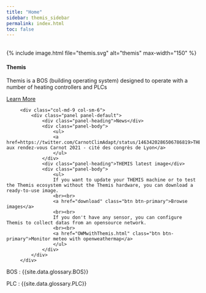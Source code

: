 ```yaml
---
title: "Home"
sidebar: themis_sidebar
permalink: index.html
toc: false
---
```

<br>
<div class="row">
         <div class="col-lg-12">
         </div>
         <div class="col-md-3 col-sm-6">
             <div class="panel panel-default text-center">
                 <div class="panel-heading">
                     {% include image.html file="themis.svg" alt="themis" max-width="150" %}
                 </div>                 
                 <div class="panel-body">
                     <h4>Themis</h4>
                     <p>Themis is a BOS (building operating system) designed to operate with a number of heating controllers and PLCs</p>
                     <a href="Themis_overview.html" class="btn btn-primary">Learn More</a>
                 </div>
             </div>
         </div>
         
         
         
         <div class="col-md-9 col-sm-6">
             <div class="panel panel-default">
                 <div class="panel-heading">News</div>
                 <div class="panel-body">
                     <ul>
                     <a href=https://twitter.com/CarnotClimAdapt/status/1463420286506786819>THEMIS aux rendez-vous Carnot 2021 - cité des congrès de Lyon</a>
                     </ul>
                 </div>
                 <div class="panel-heading">THEMIS latest image</div>
                 <div class="panel-body">
                     <ul>
                     If you want to update your THEMIS machine or to test the Themis ecosystem without the Themis hardware, you can download a ready-to-use image.
                     <br><br>
                     <a href="download" class="btn btn-primary">Browse images</a>
                     <br><br>
                     If you don't have any sensor, you can configure Themis to collect datas from an opensource network.
                     <br><br>
                     <a href="OWMwithThemis.html" class="btn btn-primary">Monitor meteo with openweathermap</a>
                     </ul>
                 </div>
             </div>
         </div>
</div>

BOS
: {{site.data.glossary.BOS}}

PLC
: {{site.data.glossary.PLC}}
